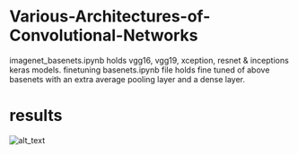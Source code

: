 # Various-Architectures-of-Convolutional-Networks
imagenet_basenets.ipynb holds vgg16, vgg19, xception, resnet & inceptions keras models.
finetuning basenets.ipynb file holds fine tuned of above basenets with an extra average pooling layer and a dense layer.


# results
![alt_text](https://user-images.githubusercontent.com/25844897/63888939-c3c8b700-ca01-11e9-88f1-58b2ce907430.png)
